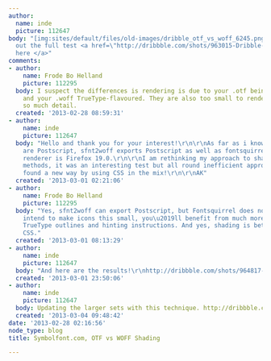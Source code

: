 ```yaml
---
author:
  name: inde
  picture: 112647
body: "[img:sites/default/files/old-images/dribble_otf_vs_woff_6245.png]\r\n\r\nCheck
  out the full test <a href=\"http://dribbble.com/shots/963015-Dribble-Otf-Vs-Woff/attachments/110132\">
  here </a>"
comments:
- author:
    name: Frode Bo Helland
    picture: 112295
  body: I suspect the differences is rendering is due to your .otf being Postscript-flavoured
    and your .woff TrueType-flavoured. They are also too small to render clearly with
    so much detail.
  created: '2013-02-28 08:59:31'
- author:
    name: inde
    picture: 112647
  body: "Hello and thank you for your interest!\r\n\r\nAs far as i know both files
    are Postscript, sfnt2woff exports Postscript as well as fontsquirrel.com. The
    renderer is Firefox 19.0.\r\n\r\nI am rethinking my approach to shading with other
    methods, it was an interesting test but all round inefficient approach. I have
    found a new way by using CSS in the mix!\r\n\r\nAK"
  created: '2013-03-01 02:21:06'
- author:
    name: Frode Bo Helland
    picture: 112295
  body: "Yes, sfnt2woff can export Postscript, but Fontsquirrel does not. If you do
    intend to make icons this small, you\u2019ll benefit from much more simplied shapes,
    TrueType outlines and hinting instructions. And yes, shading is better done with
    CSS."
  created: '2013-03-01 08:13:29'
- author:
    name: inde
    picture: 112647
  body: "And here are the results!\r\nhttp://dribbble.com/shots/964817-Finally-a-Realistic-CSS-Shaded-Symbolfont?list=users"
  created: '2013-03-01 23:50:06'
- author:
    name: inde
    picture: 112647
  body: Updating the larger sets with this technique. http://dribbble.com/shots/968061-SF-W-I-P-32px-WOFF-with-CSS-Shading?list=users
  created: '2013-03-04 09:48:42'
date: '2013-02-28 02:16:56'
node_type: blog
title: Symbolfont.com, OTF vs WOFF Shading

---
```

